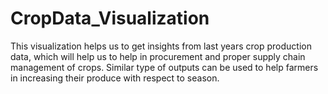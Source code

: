 # CropData_Visualization
This visualization helps us to get insights from last years crop production data, which will help us to help in procurement and proper supply chain management of crops. Similar type of outputs can be used to help farmers in increasing their produce with respect to season.  
